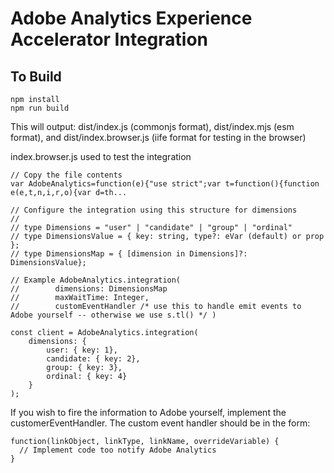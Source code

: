 # Adobe Analytics Experience Accelerator Integration

## To Build
```
npm install
npm run build
```

This will output:
dist/index.js (commonjs format), dist/index.mjs (esm format), and dist/index.browser.js (iife format for testing in the browser)

index.browser.js used to test the integration

```
// Copy the file contents
var AdobeAnalytics=function(e){"use strict";var t=function(){function e(e,t,n,i,r,o){var d=th...

// Configure the integration using this structure for dimensions
//
// type Dimensions = "user" | "candidate" | "group" | "ordinal"
// type DimensionsValue = { key: string, type?: eVar (default) or prop };
// type DimensionsMap = { [dimension in Dimensions]?: DimensionsValue};

// Example AdobeAnalytics.integration(
//        dimensions: DimensionsMap      
//        maxWaitTime: Integer,
//        customEventHandler /* use this to handle emit events to Adobe yourself -- otherwise we use s.tl() */ )

const client = AdobeAnalytics.integration(
    dimensions: {
        user: { key: 1},
        candidate: { key: 2},
        group: { key: 3},
        ordinal: { key: 4}
    }
);                     
```

If you wish to fire the information to Adobe yourself, implement the customerEventHandler.
The custom event handler should be in the form:

```
function(linkObject, linkType, linkName, overrideVariable) {
  // Implement code too notify Adobe Analytics
}
```
